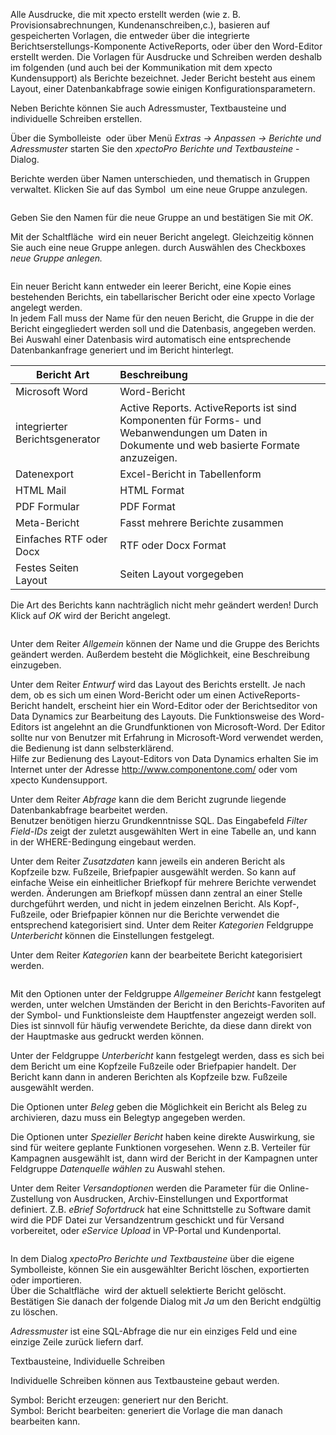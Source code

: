 <!DOCTYPE html>
<html>
<head>
<meta charset="utf-8">
<meta name="viewport" content="width=device-width, initial-scale=1.0">
<title>100_Berichte_und_Adressmuster.md</title>
<link rel="stylesheet" href="https://stackedit.io/res-min/themes/base.css" />
<script type="text/javascript" src="https://cdn.mathjax.org/mathjax/latest/MathJax.js?config=TeX-AMS_HTML"></script>
</head>
<body><div class="container"><p>Alle Ausdrucke, die mit xpecto erstellt werden (wie z. B. Provisionsabrechnungen, Kundenanschreiben,c.), basieren auf gespeicherten Vorlagen, die entweder über die integrierte Berichtserstellungs-Komponente ActiveReports, oder über den Word-Editor erstellt werden. Die Vorlagen für Ausdrucke und Schreiben werden deshalb im folgenden (und auch bei der Kommunikation mit dem xpecto Kundensupport) als Berichte bezeichnet. Jeder Bericht besteht aus einem Layout, einer Datenbankabfrage sowie einigen Konfigurationsparametern. </p>

<p>Neben Berichte können Sie auch Adressmuster, Textbausteine und individuelle Schreiben erstellen.</p>

<p>Über die Symbolleiste <img src="http://xpecto.github.io/docs/img/img_1442245724286.png" alt="" title=""> oder über Menü <em>Extras → Anpassen → Berichte und Adressmuster</em> starten Sie den <em>xpectoPro Berichte und Textbausteine</em> -Dialog.</p>

<p>Berichte werden über Namen unterschieden, und thematisch in Gruppen verwaltet. Klicken Sie auf das Symbol <img src="http://xpecto.github.io/docs/img/img_1424086630188.png" alt="" title=""> um eine neue Gruppe anzulegen. </p>

<p><img src="http://xpecto.github.io/docs/img/img_1424086718173.png" alt="" title=""></p>

<p>Geben Sie den Namen für die neue Gruppe an und bestätigen Sie mit <em>OK</em>.</p>

<p>Mit der Schaltfläche <img src="http://xpecto.github.io/docs/img/img_1424086982407.png" alt="" title=""> wird ein neuer Bericht angelegt. Gleichzeitig können Sie auch eine neue Gruppe anlegen. durch Auswählen des Checkboxes <em>neue Gruppe anlegen.</em> </p>

<p><img src="http://xpecto.github.io/docs/img/img_1442415998478.png" alt="" title=""></p>

<p>Ein neuer Bericht kann entweder ein leerer Bericht, eine Kopie eines bestehenden Berichts, ein tabellarischer Bericht oder eine xpecto Vorlage angelegt werden.  <br>
In jedem Fall muss der Name für den neuen Bericht, die Gruppe in die der Bericht eingegliedert werden soll und die Datenbasis, angegeben werden.  <br>
Bei Auswahl einer Datenbasis wird automatisch eine entsprechende Datenbankanfrage generiert und im Bericht hinterlegt. </p>

<table>
<thead>
<tr>
  <th>Bericht Art</th>
  <th align="left">Beschreibung</th>
</tr>
</thead>
<tbody><tr>
  <td>Microsoft Word</td>
  <td align="left">Word-Bericht</td>
</tr>
<tr>
  <td>integrierter Berichtsgenerator</td>
  <td align="left">Active Reports. ActiveReports ist sind Komponenten für Forms- und Webanwendungen um Daten in Dokumente und web basierte Formate anzuzeigen.</td>
</tr>
<tr>
  <td>Datenexport</td>
  <td align="left">Excel-Bericht in Tabellenform</td>
</tr>
<tr>
  <td>HTML Mail</td>
  <td align="left">HTML Format</td>
</tr>
<tr>
  <td>PDF Formular</td>
  <td align="left">PDF Format</td>
</tr>
<tr>
  <td>Meta-Bericht</td>
  <td align="left">Fasst mehrere Berichte zusammen</td>
</tr>
<tr>
  <td>Einfaches RTF oder Docx</td>
  <td align="left">RTF oder Docx Format</td>
</tr>
<tr>
  <td>Festes Seiten Layout</td>
  <td align="left">Seiten Layout vorgegeben</td>
</tr>
</tbody></table>


<p>Die Art des Berichts kann nachträglich nicht mehr geändert werden! Durch Klick auf <em>OK</em> wird der Bericht angelegt.</p>

<p><img src="http://xpecto.github.io/docs/img/img_1442317569556.png" alt="" title=""></p>

<p>Unter dem Reiter <em>Allgemein</em> können der Name und die Gruppe des Berichts geändert werden. Außerdem besteht die Möglichkeit, eine Beschreibung einzugeben.</p>

<p>Unter dem Reiter <em>Entwurf</em> wird das Layout des Berichts erstellt. Je nach dem, ob es sich um einen Word-Bericht oder um einen ActiveReports-Bericht handelt, erscheint hier ein Word-Editor oder der Berichtseditor von Data Dynamics zur Bearbeitung des Layouts. Die Funktionsweise des Word-Editors ist angelehnt an die Grundfunktionen von Microsoft-Word. Der Editor sollte nur von Benutzer mit Erfahrung in Microsoft-Word verwendet werden, die Bedienung ist dann selbsterklärend.  <br>
Hilfe zur Bedienung des Layout-Editors von Data Dynamics erhalten Sie im Internet unter der Adresse <a href="http://www.componentone.com/">http://www.componentone.com/</a> oder vom xpecto Kundensupport.</p>

<p>Unter dem Reiter <em>Abfrage</em> kann die dem Bericht zugrunde liegende Datenbankabfrage bearbeitet werden.  <br>
Benutzer benötigen hierzu Grundkenntnisse SQL. Das Eingabefeld <em>Filter Field-IDs</em> zeigt der zuletzt ausgewählten Wert in eine Tabelle an, und kann in der WHERE-Bedingung eingebaut werden.</p>

<p>Unter dem Reiter <em>Zusatzdaten</em> kann jeweils ein anderen Bericht als Kopfzeile bzw. Fußzeile, Briefpapier ausgewählt werden. So kann auf einfache Weise ein einheitlicher Briefkopf für mehrere Berichte verwendet werden. Änderungen am Briefkopf müssen dann zentral an einer Stelle durchgeführt werden, und nicht in jedem einzelnen Bericht. Als Kopf-, Fußzeile, oder Briefpapier können nur die Berichte verwendet die entsprechend kategorisiert sind. Unter dem Reiter <em>Kategorien</em>  Feldgruppe <em>Unterbericht</em> können die Einstellungen festgelegt.</p>

<p>Unter dem Reiter <em>Kategorien</em> kann der bearbeitete Bericht kategorisiert werden. </p>

<p><img src="http://xpecto.github.io/docs/img/img_1442317999574.png" alt="" title=""></p>

<p>Mit den Optionen unter der Feldgruppe <em>Allgemeiner Bericht</em> kann festgelegt werden, unter welchen Umständen der Bericht in den Berichts-Favoriten auf der Symbol- und Funktionsleiste dem Hauptfenster angezeigt werden soll. Dies ist sinnvoll für häufig verwendete Berichte, da diese dann direkt von der Hauptmaske aus gedruckt werden können.</p>

<p>Unter der Feldgruppe <em>Unterbericht</em> kann festgelegt werden, dass es sich bei dem Bericht um eine Kopfzeile Fußzeile oder Briefpapier handelt. Der Bericht kann dann in anderen Berichten als Kopfzeile bzw. Fußzeile ausgewählt werden. </p>

<p>Die Optionen unter <em>Beleg</em> geben die Möglichkeit ein Bericht als Beleg zu archivieren, dazu muss ein Belegtyp angegeben werden.</p>

<p>Die Optionen unter <em>Spezieller Bericht</em> haben keine direkte Auswirkung, sie sind für weitere geplante Funktionen vorgesehen. Wenn z.B. Verteiler für Kampagnen ausgewählt ist, dann wird der Bericht in der Kampagnen unter Feldgruppe <em>Datenquelle wählen</em> zu Auswahl stehen.</p>

<p>Unter dem Reiter <em>Versandoptionen</em> werden die Parameter für die Online-Zustellung von Ausdrucken, Archiv-Einstellungen und Exportformat definiert. Z.B. <em>eBrief Sofortdruck</em> hat eine Schnittstelle zu Software damit wird die PDF Datei zur Versandzentrum geschickt und für Versand vorbereitet, oder <em>eService Upload</em> in VP-Portal und Kundenportal.</p>

<p><img src="http://xpecto.github.io/docs/img/img_1442570315303.png" alt="" title=""></p>

<p>In dem Dialog <em>xpectoPro Berichte und Textbausteine</em> über die eigene Symbolleiste, können Sie ein ausgewählter Bericht löschen, exportierten oder importieren.  <br>
Über die Schaltfläche <img src="http://xpecto.github.io/docs/img/img_1424865740751.png" alt="" title="">  wird der aktuell selektierte Bericht gelöscht. Bestätigen Sie danach der folgende Dialog mit <em>Ja</em> um den Bericht endgültig zu löschen.</p>

<p><em>Adressmuster</em> ist eine SQL-Abfrage die nur ein einziges Feld und eine einzige Zeile zurück liefern darf.</p>

<p>Textbausteine, Individuelle Schreiben</p>

<p>Individuelle Schreiben können aus Textbausteine gebaut werden.</p>

<p>Symbol: Bericht erzeugen: generiert nur den Bericht. <br>
Symbol: Bericht bearbeiten: generiert die Vorlage die man danach bearbeiten kann.</p></div></body>
</html>